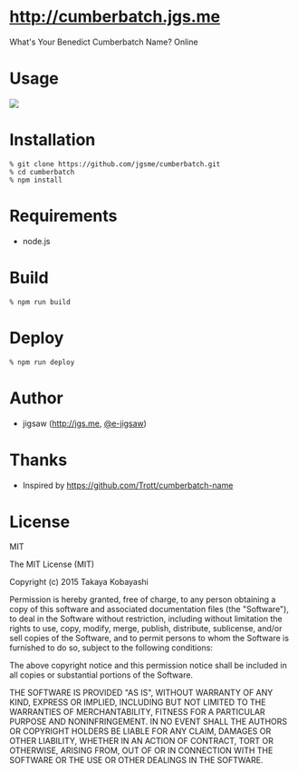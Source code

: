 http://cumberbatch.jgs.me
=========================

What's Your Benedict Cumberbatch Name? Online

# Usage

![](https://cloud.githubusercontent.com/assets/557961/5772009/294274a0-9d8d-11e4-8c79-b76a3d877517.gif)

# Installation

```
% git clone https://github.com/jgsme/cumberbatch.git
% cd cumberbatch
% npm install
```

# Requirements

* node.js

# Build

```
% npm run build
```

# Deploy

```
% npm run deploy
```

# Author

* jigsaw (http://jgs.me, [@e-jigsaw](http://github.com/e-jigsaw))

# Thanks

* Inspired by https://github.com/Trott/cumberbatch-name

# License

MIT

The MIT License (MIT)

Copyright (c) 2015 Takaya Kobayashi

Permission is hereby granted, free of charge, to any person obtaining a copy of this software and associated documentation files (the "Software"), to deal in the Software without restriction, including without limitation the rights to use, copy, modify, merge, publish, distribute, sublicense, and/or sell copies of the Software, and to permit persons to whom the Software is furnished to do so, subject to the following conditions:

The above copyright notice and this permission notice shall be included in all copies or substantial portions of the Software.

THE SOFTWARE IS PROVIDED "AS IS", WITHOUT WARRANTY OF ANY KIND, EXPRESS OR IMPLIED, INCLUDING BUT NOT LIMITED TO THE WARRANTIES OF MERCHANTABILITY, FITNESS FOR A PARTICULAR PURPOSE AND NONINFRINGEMENT. IN NO EVENT SHALL THE AUTHORS OR COPYRIGHT HOLDERS BE LIABLE FOR ANY CLAIM, DAMAGES OR OTHER LIABILITY, WHETHER IN AN ACTION OF CONTRACT, TORT OR OTHERWISE, ARISING FROM, OUT OF OR IN CONNECTION WITH THE SOFTWARE OR THE USE OR OTHER DEALINGS IN THE SOFTWARE.
